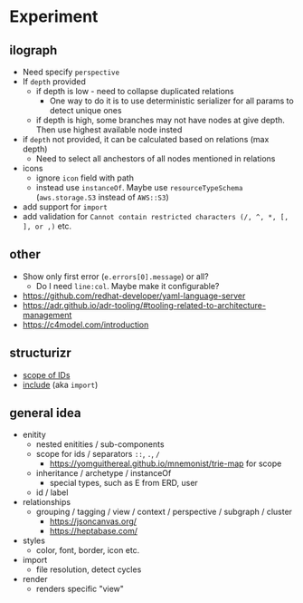 # Experiment

## ilograph

- Need specify `perspective`
- If `depth` provided
  - if depth is low - need to collapse duplicated relations
    - One way to do it is to use deterministic serializer for all params to detect unique ones
  - if depth is high, some branches may not have nodes at give depth. Then use highest available node insted
- if `depth` not provided, it can be calculated based on relations (max depth)
  - Need to select all anchestors of all nodes mentioned in relations
- icons
  - ignore `icon` field with path
  - instead use `instanceOf`. Maybe use `resourceTypeSchema` (`aws.storage.S3` instead of `AWS::S3`)
- add support for `import`
- add validation for `Cannot contain restricted characters (/, ^, *, [, ], or ,)` etc.

## other

- Show only first error (`e.errors[0].message`) or all?
  - Do I need `line:col`. Maybe make it configurable?
- https://github.com/redhat-developer/yaml-language-server
- https://adr.github.io/adr-tooling/#tooling-related-to-architecture-management
- https://c4model.com/introduction

## structurizr

- [scope of IDs](https://docs.structurizr.com/dsl/identifiers)
- [include](https://docs.structurizr.com/dsl/includes) (aka `import`)

## general idea

- enitity
  - nested enitities / sub-components
  - scope for ids / separators `::`, `.`, `/`
    - https://yomguithereal.github.io/mnemonist/trie-map for scope
  - inheritance / archetype / instanceOf
    - special types, such as E from ERD, user
  - id / label
- relationships
  - grouping / tagging / view / context / perspective / subgraph / cluster
    - https://jsoncanvas.org/
    - https://heptabase.com/
- styles
  - color, font, border, icon etc.
- import
  - file resolution, detect cycles
- render
  - renders specific "view"
